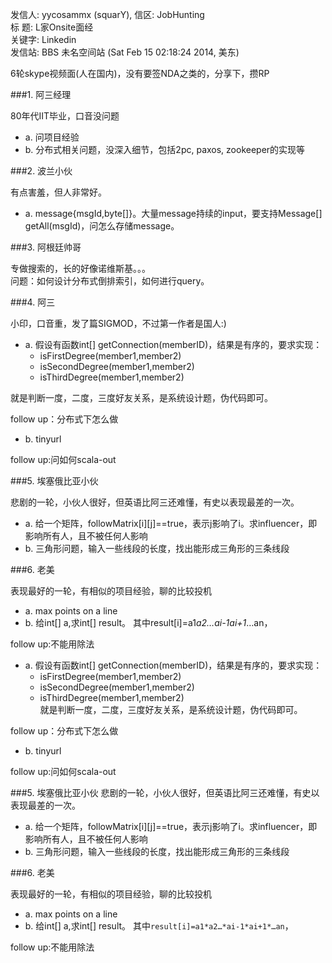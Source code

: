 发信人: yycosammx (squarY), 信区: JobHunting      
标  题: L家Onsite面经                 
关键字: Linkedin                        
发信站: BBS 未名空间站 (Sat Feb 15 02:18:24 2014, 美东)                             

6轮skype视频面(人在国内)，没有要签NDA之类的，分享下，攒RP

###1. 阿三经理

80年代IIT毕业，口音没问题       
+ a. 问项目经验
+ b. 分布式相关问题，没深入细节，包括2pc, paxos, zookeeper的实现等

###2. 波兰小伙

有点害羞，但人非常好。                 
+ a. message{msgId,byte[]}。大量message持续的input，要支持Message[] getAll(msgId)，问怎么存储message。

###3. 阿根廷帅哥

专做搜索的，长的好像诺维斯基。。。    
问题：如何设计分布式倒排索引，如何进行query。

###4. 阿三

小印，口音重，发了篇SIGMOD，不过第一作者是国人:)

+ a. 假设有函数int[] getConnection(memberID)，结果是有序的，要求实现：
  + isFirstDegree(member1,member2)
  + isSecondDegree(member1,member2)
  + isThirdDegree(member1,member2)

就是判断一度，二度，三度好友关系，是系统设计题，伪代码即可。

follow up：分布式下怎么做

+ b. tinyurl

follow up:问如何scala-out

###5. 埃塞俄比亚小伙

悲剧的一轮，小伙人很好，但英语比阿三还难懂，有史以表现最差的一次。

+ a. 给一个矩阵，followMatrix[i][j]==true，表示j影响了i。求influencer，即影响所有人，且不被任何人影响
+ b. 三角形问题，输入一些线段的长度，找出能形成三角形的三条线段

###6. 老美

表现最好的一轮，有相似的项目经验，聊的比较投机

+ a. max points on a line
+ b. 给int[] a,求int[] result。 其中result[i]=a1*a2…*ai-1*ai+1*…an，

follow up:不能用除法

+ a. 假设有函数int[] getConnection(memberID)，结果是有序的，要求实现：
  + isFirstDegree(member1,member2)
  + isSecondDegree(member1,member2)
  + isThirdDegree(member1,member2)      
就是判断一度，二度，三度好友关系，是系统设计题，伪代码即可。

follow up：分布式下怎么做

+ b. tinyurl

follow up:问如何scala-out

###5. 埃塞俄比亚小伙
悲剧的一轮，小伙人很好，但英语比阿三还难懂，有史以表现最差的一次。

+ a. 给一个矩阵，followMatrix[i][j]==true，表示j影响了i。求influencer，即影响所有人，且不被任何人影响
+ b. 三角形问题，输入一些线段的长度，找出能形成三角形的三条线段

###6. 老美

表现最好的一轮，有相似的项目经验，聊的比较投机

+ a. max points on a line
+ b. 给int[] a,求int[] result。 其中`result[i]=a1*a2…*ai-1*ai+1*…an`，

follow up:不能用除法

